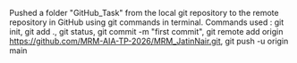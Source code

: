 Pushed a folder "GitHub_Task" from the local git repository to the remote repository in GitHub using git commands in terminal.
Commands used : git init, git add ., git status, git commit -m "first commit", git remote add origin https://github.com/MRM-AIA-TP-2026/MRM_JatinNair.git, git push -u origin main
